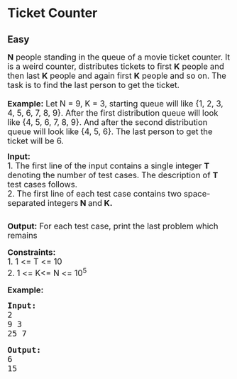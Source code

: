 # Ticket Counter
## Easy 
<div class="problem-statement">
                <p></p><p><span style="font-size:18px"><strong>N</strong> people standing in the queue of a movie ticket counter. It is a weird counter, distributes tickets to first <strong>K</strong> people and then last <strong>K</strong> people and again first <strong>K</strong> people and so on. The task is to find the last person to get the ticket.<br>
<br>
<strong>Example:</strong> Let N = 9, K = 3, starting queue will like {1, 2, 3, 4, 5, 6, 7, 8, 9}. After the first distribution queue will look like {4, 5, 6, 7, 8, 9}. And after the second distribution queue will look like {4, 5, 6}. The last person to get the ticket will be 6. </span></p>

<p><span style="font-size:18px"><strong>Input: </strong><br>
1. The first line of the input contains a single integer<em> </em> <strong>T</strong> denoting the number of test cases. The description of&nbsp;<strong>T</strong> test cases follows.<br>
2. The first line of each test case contains two space-separated integers<strong> N</strong><strong> </strong>and<strong> K.</strong></span></p>

<p><br>
<span style="font-size:18px"><strong>Output:</strong> For each test case, print the last problem which remains</span><br>
<br>
<span style="font-size:18px"><strong>Constraints:</strong><br>
1. 1 &lt;= T &lt;= 10</span><br>
<span style="font-size:18px">2. </span><span style="font-size:18px">1 &lt;= K&lt;= N &lt;= 10<sup>5</sup></span><br>
<br>
<span style="font-size:18px"><strong>Example:</strong></span></p>

<pre><span style="font-size:18px"><strong>Input:</strong></span>
<span style="font-size:18px">2</span>
<span style="font-size:18px">9 3
25 7</span>

<strong><span style="font-size:18px">Output:</span></strong>
<span style="font-size:18px">6</span>
<span style="font-size:18px">15</span></pre>
 <p></p>
            </div>
